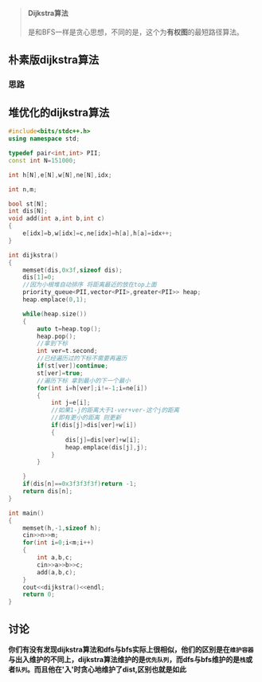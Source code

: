 > #### Dijkstra算法
> 是和BFS一样是贪心思想，不同的是，这个为**有权图**的最短路径算法。

## 朴素版dijkstra算法

### 思路

## 堆优化的dijkstra算法

```c++
#include<bits/stdc++.h>
using namespace std;

typedef pair<int,int> PII;
const int N=151000;

int h[N],e[N],w[N],ne[N],idx;

int n,m;

bool st[N];
int dis[N];
void add(int a,int b,int c)
{
    e[idx]=b,w[idx]=c,ne[idx]=h[a],h[a]=idx++;
}

int dijkstra()
{
    memset(dis,0x3f,sizeof dis);
    dis[1]=0;
    //因为小根堆自动排序 将距离最近的放在top上面
    priority_queue<PII,vector<PII>,greater<PII>> heap;
    heap.emplace(0,1);

    while(heap.size())
    {
        auto t=heap.top();
        heap.pop();
        //拿到下标
        int ver=t.second;
        //已经遍历过的下标不需要再遍历
        if(st[ver])continue;
        st[ver]=true;
        //遍历下标 拿到最小的下一个最小
        for(int i=h[ver];i!=-1;i=ne[i])
        {
            int j=e[i];
            //如果1-j的距离大于1-ver+ver-这个j的距离
            //即有更小的距离 则更新
            if(dis[j]>dis[ver]+w[i])
            {
                dis[j]=dis[ver]+w[i];
                heap.emplace(dis[j],j);
            }
        }

    }
    if(dis[n]==0x3f3f3f3f)return -1;
    return dis[n];
}

int main()
{
    memset(h,-1,sizeof h);
    cin>>n>>m;
    for(int i=0;i<m;i++)
    {
        int a,b,c;
        cin>>a>>b>>c;
        add(a,b,c);
    }
    cout<<dijkstra()<<endl;
    return 0;
}

```
## 讨论
**你们有没有发现dijkstra算法和dfs与bfs实际上很相似，他们的区别是在`维护容器`与出入维护的不同上，dijkstra算法维护的是`优先队列`，而dfs与bfs维护的是`栈`或者`队列`。而且他在'入'时贪心地维护了dist,区别也就是如此**